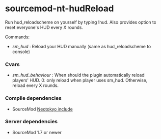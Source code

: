 sourcemod-nt-hudReload
======================

Run hud_reloadscheme on yourself by typing !hud.
Also provides option to reset everyone's HUD every X rounds.

Commands:
* _sm_hud_ : Reload your HUD manually (same as hud_reloadscheme to console)

### Cvars
* _sm_hud_behaviour_ : When should the plugin automatically reload players' HUD. 0: only reload when player uses sm_hud. Otherwise, reload every X rounds.

### Compile dependencies
* SourceMod [Neotokyo include](https://github.com/softashell/sourcemod-nt-include)

### Server dependencies
* SourceMod 1.7 or newer

